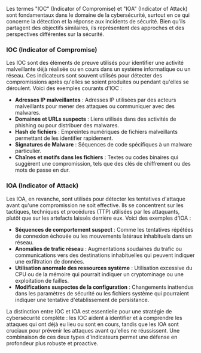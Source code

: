 Les termes "IOC" (Indicator of Compromise) et "IOA" (Indicator of Attack) sont fondamentaux dans le domaine de la cybersécurité, surtout en ce qui concerne la détection et la réponse aux incidents de sécurité. Bien qu'ils partagent des objectifs similaires, ils représentent des approches et des perspectives différentes sur la sécurité.

### IOC (Indicator of Compromise)

Les IOC sont des éléments de preuve utilisés pour identifier une activité malveillante déjà réalisée ou en cours dans un système informatique ou un réseau. Ces indicateurs sont souvent utilisés pour détecter des compromissions après qu'elles se soient produites ou pendant qu'elles se déroulent. Voici des exemples courants d'IOC :

- **Adresses IP malveillantes** : Adresses IP utilisées par des acteurs malveillants pour mener des attaques ou communiquer avec des malwares.
- **Domaines et URLs suspects** : Liens utilisés dans des activités de phishing ou pour distribuer des malwares.
- **Hash de fichiers** : Empreintes numériques de fichiers malveillants permettant de les identifier rapidement.
- **Signatures de Malware** : Séquences de code spécifiques à un malware particulier.
- **Chaînes et motifs dans les fichiers** : Textes ou codes binaires qui suggèrent une compromission, tels que des clés de chiffrement ou des mots de passe en dur.

### IOA (Indicator of Attack)

Les IOA, en revanche, sont utilisés pour détecter les tentatives d'attaque avant qu'une compromission ne soit effective. Ils se concentrent sur les tactiques, techniques et procédures (TTP) utilisées par les attaquants, plutôt que sur les artefacts laissés derrière eux. Voici des exemples d'IOA :

- **Séquences de comportement suspect** : Comme les tentatives répétées de connexion échouée ou les mouvements latéraux inhabituels dans un réseau.
- **Anomalies de trafic réseau** : Augmentations soudaines du trafic ou communications vers des destinations inhabituelles qui peuvent indiquer une exfiltration de données.
- **Utilisation anormale des ressources système** : Utilisation excessive du CPU ou de la mémoire qui pourrait indiquer un cryptominage ou une exploitation de failles.
- **Modifications suspectes de la configuration** : Changements inattendus dans les paramètres de sécurité ou les fichiers système qui pourraient indiquer une tentative d'établissement de persistance.

La distinction entre IOC et IOA est essentielle pour une stratégie de cybersécurité complète : les IOC aident à identifier et à comprendre les attaques qui ont déjà eu lieu ou sont en cours, tandis que les IOA sont cruciaux pour prévenir les attaques avant qu'elles ne réussissent. Une combinaison de ces deux types d'indicateurs permet une défense en profondeur plus robuste et proactive.